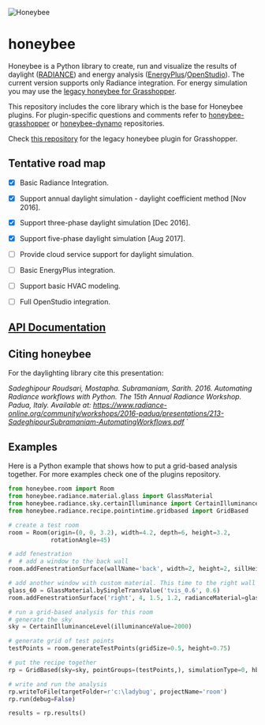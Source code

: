 ![Honeybee](http://www.ladybug.tools/images/graph/honeybee.png)

# honeybee

Honeybee is a Python library to create, run and visualize the results of daylight ([RADIANCE](https://radiance-online.org//)) and energy analysis ([EnergyPlus](https://energyplus.net/)/[OpenStudio](https://www.openstudio.net/)). The current version supports only Radiance integration. For energy simulation you may use the [legacy honeybee for Grasshopper](https://github.com/mostaphaRoudsari/honeybee).

This repository includes the core library which is the base for Honeybee plugins. For plugin-specific questions and comments refer to [honeybee-grasshopper](https://github.com/ladybug-tools/honeybee-grasshopper) or [honeybee-dynamo](https://github.com/ladybug-tools/honeybee-dynamo) repositories.

Check [this repository](https://github.com/mostaphaRoudsari/honeybee) for the legacy honeybee plugin for Grasshopper.

## Tentative road map
- [x] Basic Radiance Integration.
- [x] Support annual daylight simulation - daylight coefficient method [Nov 2016].
- [x] Support three-phase daylight simulation [Dec 2016].
- [x] Support five-phase daylight simulation [Aug 2017].
- [ ] Provide cloud service support for daylight simulation.
- [ ] Basic EnergyPlus integration.
- [ ] Support basic HVAC modeling.
- [ ] Full OpenStudio integration.


## [API Documentation](http://ladybug-tools.github.io/honeybee/doc/)

## Citing honeybee

For the daylighting library cite this presentation:

*Sadeghipour Roudsari, Mostapha. Subramaniam, Sarith. 2016. Automating Radiance workflows with Python. The 15th Annual Radiance Workshop. Padua, Italy. Available at: https://www.radiance-online.org/community/workshops/2016-padua/presentations/213-SadeghipourSubramaniam-AutomatingWorkflows.pdf*
`

## Examples
Here is a Python example that shows how to put a grid-based analysis together. For more examples check one of the plugins repository.

```python
from honeybee.room import Room
from honeybee.radiance.material.glass import GlassMaterial
from honeybee.radiance.sky.certainIlluminance import CertainIlluminanceLevel
from honeybee.radiance.recipe.pointintime.gridbased import GridBased

# create a test room
room = Room(origin=(0, 0, 3.2), width=4.2, depth=6, height=3.2,
            rotationAngle=45)

# add fenestration
#  # add a window to the back wall
room.addFenestrationSurface(wallName='back', width=2, height=2, sillHeight=0.7)

# add another window with custom material. This time to the right wall
glass_60 = GlassMaterial.bySingleTransValue('tvis_0.6', 0.6)
room.addFenestrationSurface('right', 4, 1.5, 1.2, radianceMaterial=glass_60)

# run a grid-based analysis for this room
# generate the sky
sky = CertainIlluminanceLevel(illuminanceValue=2000)

# generate grid of test points
testPoints = room.generateTestPoints(gridSize=0.5, height=0.75)

# put the recipe together
rp = GridBased(sky=sky, pointGroups=(testPoints,), simulationType=0, hbObjects=(room,))

# write and run the analysis
rp.writeToFile(targetFolder=r'c:\ladybug', projectName='room')
rp.run(debug=False)

results = rp.results()
```
